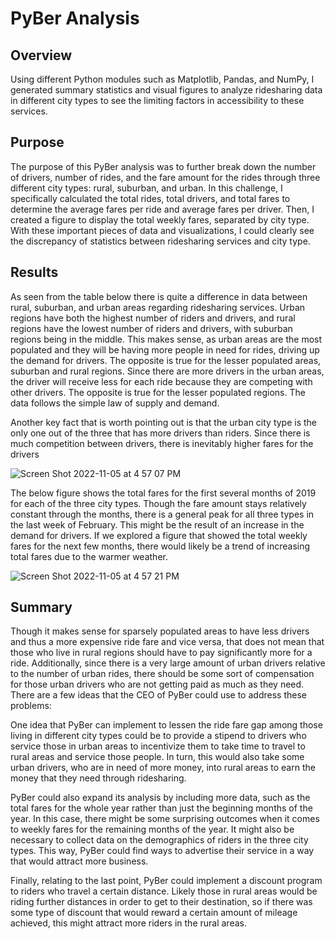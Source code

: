 # PyBer Analysis

## Overview

Using different Python modules such as Matplotlib, Pandas, and NumPy, I generated summary statistics and visual figures to analyze ridesharing data in different city types to see the limiting factors in accessibility to these services.

## Purpose

The purpose of this PyBer analysis was to further break down the number of drivers, number of rides, and the fare amount for the rides through three different city types: rural, suburban, and urban. In this challenge, I specifically calculated the total rides, total drivers, and total fares to determine the average fares per ride and average fares per driver. Then, I created a figure to display the total weekly fares, separated by city type. With these important pieces of data and visualizations, I could clearly see the discrepancy of statistics between ridesharing services and city type.

## Results

As seen from the table below there is quite a difference in data between rural, suburban, and urban areas regarding ridesharing services. Urban regions have both the highest number of riders and drivers, and rural regions have the lowest number of riders and drivers, with suburban regions being in the middle. This makes sense, as urban areas are the most populated and they will be having more people in need for rides, driving up the demand for drivers. The opposite is true for the lesser populated areas, suburban and rural regions. Since there are more drivers in the urban areas, the driver will receive less for each ride because they are competing with other drivers. The opposite is true for the lesser populated regions. The data follows the simple law of supply and demand.

Another key fact that is worth pointing out is that the urban city type is the only one out of the three that has more drivers than riders. Since there is much competition between drivers, there is inevitably higher fares for the drivers

![Screen Shot 2022-11-05 at 4 57 07 PM](https://user-images.githubusercontent.com/112633146/200141338-0b7e8a57-5daf-4a63-a339-90354b97cad5.png)

The below figure shows the total fares for the first several months of 2019 for each of the three city types. Though the fare amount stays relatively constant through the months, there is a general peak for all three types in the last week of February. This might be the result of an increase in the demand for drivers. If we explored a figure that showed the total weekly fares for the next few months, there would likely be a trend of increasing total fares due to the warmer weather.

![Screen Shot 2022-11-05 at 4 57 21 PM](https://user-images.githubusercontent.com/112633146/200141494-7f69f471-5254-4de5-8d56-973d800af97d.png)

## Summary

Though it makes sense for sparsely populated areas to have less drivers and thus a more expensive ride fare and vice versa, that does not mean that those who live in rural regions should have to pay significantly more for a ride. Additionally, since there is a very large amount of urban drivers relative to the number of urban rides, there should be some sort of compensation for those urban drivers who are not getting paid as much as they need. There are a few ideas that the CEO of PyBer could use to address these problems:

One idea that PyBer can implement to lessen the ride fare gap among those living in different city types could be to provide a stipend to drivers who service those in urban areas to incentivize them to take time to travel to rural areas and service those people. In turn, this would also take some urban drivers, who are in need of more money, into rural areas to earn the money that they need through ridesharing.

PyBer could also expand its analysis by including more data, such as the total fares for the whole year rather than just the beginning months of the year. In this case, there might be some surprising outcomes when it comes to weekly fares for the remaining months of the year. It might also be necessary to collect data on the demographics of riders in the three city types. This way, PyBer could find ways to advertise their service in a way that would attract more business.

Finally, relating to the last point, PyBer could implement a discount program to riders who travel a certain distance. Likely those in rural areas would be riding further distances in order to get to their destination, so if there was some type of discount that would reward a certain amount of mileage achieved, this might attract more riders in the rural areas.

